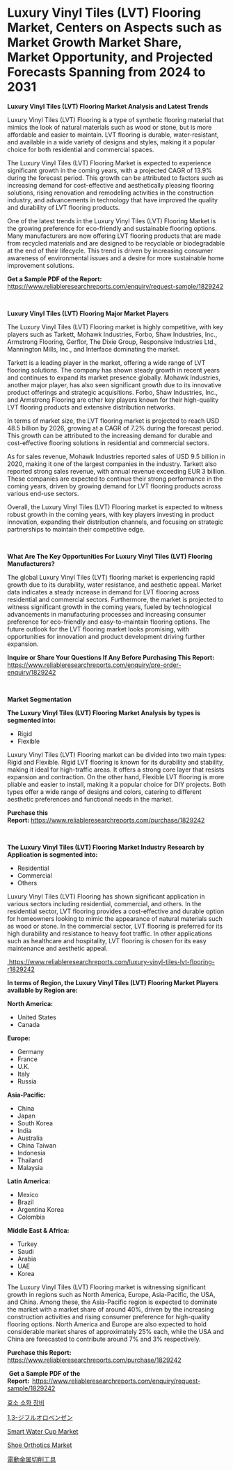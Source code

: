 <p><h1>Luxury Vinyl Tiles (LVT) Flooring Market, Centers on Aspects such as Market Growth Market Share, Market Opportunity, and Projected Forecasts Spanning from 2024 to 2031</h1></p><p><strong>Luxury Vinyl Tiles (LVT) Flooring Market Analysis and Latest Trends</strong></p>
<p><p>Luxury Vinyl Tiles (LVT) Flooring is a type of synthetic flooring material that mimics the look of natural materials such as wood or stone, but is more affordable and easier to maintain. LVT flooring is durable, water-resistant, and available in a wide variety of designs and styles, making it a popular choice for both residential and commercial spaces.</p><p>The Luxury Vinyl Tiles (LVT) Flooring Market is expected to experience significant growth in the coming years, with a projected CAGR of 13.9% during the forecast period. This growth can be attributed to factors such as increasing demand for cost-effective and aesthetically pleasing flooring solutions, rising renovation and remodeling activities in the construction industry, and advancements in technology that have improved the quality and durability of LVT flooring products.</p><p>One of the latest trends in the Luxury Vinyl Tiles (LVT) Flooring Market is the growing preference for eco-friendly and sustainable flooring options. Many manufacturers are now offering LVT flooring products that are made from recycled materials and are designed to be recyclable or biodegradable at the end of their lifecycle. This trend is driven by increasing consumer awareness of environmental issues and a desire for more sustainable home improvement solutions.</p></p>
<p><strong>Get a Sample PDF of the Report:&nbsp;</strong> <a href="https://www.reliableresearchreports.com/enquiry/request-sample/1829242">https://www.reliableresearchreports.com/enquiry/request-sample/1829242</a></p>
<p>&nbsp;</p>
<p><strong>Luxury Vinyl Tiles (LVT) Flooring Major Market Players</strong></p>
<p><p>The Luxury Vinyl Tiles (LVT) Flooring market is highly competitive, with key players such as Tarkett, Mohawk Industries, Forbo, Shaw Industries, Inc., Armstrong Flooring, Gerflor, The Dixie Group, Responsive Industries Ltd., Mannington Mills, Inc., and Interface dominating the market. </p><p>Tarkett is a leading player in the market, offering a wide range of LVT flooring solutions. The company has shown steady growth in recent years and continues to expand its market presence globally. Mohawk Industries, another major player, has also seen significant growth due to its innovative product offerings and strategic acquisitions. Forbo, Shaw Industries, Inc., and Armstrong Flooring are other key players known for their high-quality LVT flooring products and extensive distribution networks.</p><p>In terms of market size, the LVT flooring market is projected to reach USD 48.5 billion by 2026, growing at a CAGR of 7.2% during the forecast period. This growth can be attributed to the increasing demand for durable and cost-effective flooring solutions in residential and commercial sectors.</p><p>As for sales revenue, Mohawk Industries reported sales of USD 9.5 billion in 2020, making it one of the largest companies in the industry. Tarkett also reported strong sales revenue, with annual revenue exceeding EUR 3 billion. These companies are expected to continue their strong performance in the coming years, driven by growing demand for LVT flooring products across various end-use sectors.</p><p>Overall, the Luxury Vinyl Tiles (LVT) Flooring market is expected to witness robust growth in the coming years, with key players investing in product innovation, expanding their distribution channels, and focusing on strategic partnerships to maintain their competitive edge.</p></p>
<p>&nbsp;</p>
<p><strong>What Are The Key Opportunities For Luxury Vinyl Tiles (LVT) Flooring Manufacturers?</strong></p>
<p><p>The global Luxury Vinyl Tiles (LVT) flooring market is experiencing rapid growth due to its durability, water resistance, and aesthetic appeal. Market data indicates a steady increase in demand for LVT flooring across residential and commercial sectors. Furthermore, the market is projected to witness significant growth in the coming years, fueled by technological advancements in manufacturing processes and increasing consumer preference for eco-friendly and easy-to-maintain flooring options. The future outlook for the LVT flooring market looks promising, with opportunities for innovation and product development driving further expansion.</p></p>
<p><strong>Inquire or Share Your Questions If Any Before Purchasing This Report:</strong> <a href="https://www.reliableresearchreports.com/enquiry/pre-order-enquiry/1829242">https://www.reliableresearchreports.com/enquiry/pre-order-enquiry/1829242</a></p>
<p>&nbsp;</p>
<p><strong>Market Segmentation</strong></p>
<p><strong>The Luxury Vinyl Tiles (LVT) Flooring Market Analysis by types is segmented into:</strong></p>
<p><ul><li>Rigid</li><li>Flexible</li></ul></p>
<p><p>Luxury Vinyl Tiles (LVT) Flooring market can be divided into two main types: Rigid and Flexible. Rigid LVT flooring is known for its durability and stability, making it ideal for high-traffic areas. It offers a strong core layer that resists expansion and contraction. On the other hand, Flexible LVT flooring is more pliable and easier to install, making it a popular choice for DIY projects. Both types offer a wide range of designs and colors, catering to different aesthetic preferences and functional needs in the market.</p></p>
<p><strong>Purchase this Report:&nbsp;</strong><a href="https://www.reliableresearchreports.com/purchase/1829242">https://www.reliableresearchreports.com/purchase/1829242</a></p>
<p>&nbsp;</p>
<p><strong>The Luxury Vinyl Tiles (LVT) Flooring Market Industry Research by Application is segmented into:</strong></p>
<p><ul><li>Residential</li><li>Commercial</li><li>Others</li></ul></p>
<p><p>Luxury Vinyl Tiles (LVT) Flooring has shown significant application in various sectors including residential, commercial, and others. In the residential sector, LVT flooring provides a cost-effective and durable option for homeowners looking to mimic the appearance of natural materials such as wood or stone. In the commercial sector, LVT flooring is preferred for its high durability and resistance to heavy foot traffic. In other applications such as healthcare and hospitality, LVT flooring is chosen for its easy maintenance and aesthetic appeal.</p></p>
<p><a href="https://www.reliableresearchreports.com/luxury-vinyl-tiles-lvt-flooring-r1829242">&nbsp;https://www.reliableresearchreports.com/luxury-vinyl-tiles-lvt-flooring-r1829242</a></p>
<p><strong>In terms of Region, the Luxury Vinyl Tiles (LVT) Flooring Market Players available by Region are:</strong></p>
<p>
    <p> <strong> North America: </strong>
        <ul>
            <li>United States</li>
            <li>Canada</li>
        </ul>
        </p> 
    <p> <strong> Europe: </strong>
        <ul>
            <li>Germany</li>
            <li>France</li>
            <li>U.K.</li>
            <li>Italy</li>
            <li>Russia</li>
        </ul>
        </p> 
    <p> <strong> Asia-Pacific: </strong>
        <ul>
            <li>China</li>
            <li>Japan</li>
            <li>South Korea</li>
            <li>India</li>
            <li>Australia</li>
            <li>China Taiwan</li>
            <li>Indonesia</li>
            <li>Thailand</li>
            <li>Malaysia</li>
        </ul>
        </p> 
    <p> <strong> Latin America: </strong>
        <ul>
            <li>Mexico</li>
            <li>Brazil</li>
            <li>Argentina Korea</li>
            <li>Colombia</li>
        </ul>
        </p> 
    <p> <strong> Middle East & Africa: </strong>
        <ul>
            <li>Turkey</li>
            <li>Saudi</li>
            <li>Arabia</li>
            <li>UAE</li>
            <li>Korea</li>
        </ul>
    </p>
    </p>
<p><p>The Luxury Vinyl Tiles (LVT) Flooring market is witnessing significant growth in regions such as North America, Europe, Asia-Pacific, the USA, and China. Among these, the Asia-Pacific region is expected to dominate the market with a market share of around 40%, driven by the increasing construction activities and rising consumer preference for high-quality flooring options. North America and Europe are also expected to hold considerable market shares of approximately 25% each, while the USA and China are forecasted to contribute around 7% and 3% respectively.</p></p>
<p><strong>Purchase this Report: </strong><a href="https://www.reliableresearchreports.com/purchase/1829242">https://www.reliableresearchreports.com/purchase/1829242</a></p>
<p>&nbsp;<strong>Get a Sample PDF of the Report:&nbsp;&nbsp;</strong><a href="https://www.reliableresearchreports.com/enquiry/request-sample/1829242">https://www.reliableresearchreports.com/enquiry/request-sample/1829242</a></p>
<p><strong></strong></p>
<p><p><a href="https://github.com/nuekbpymrrz5/Market-Research-Report-List-2/blob/main/2797049153441.md">효소 소화 장비</a></p><p><a href="https://medium.com/@elenorkiehn/1-3-%E3%82%B8%E3%83%95%E3%83%AB%E3%82%AA%E3%83%AD%E3%83%99%E3%83%B3%E3%82%BC%E3%83%B3%E5%B8%82%E5%A0%B4%E3%82%B7%E3%82%A7%E3%82%A2%E3%81%8A%E3%82%88%E3%81%B3%E6%96%B0%E3%81%97%E3%81%84%E3%83%88%E3%83%AC%E3%83%B3%E3%83%89%E5%88%86%E6%9E%90-%E3%81%9D%E3%81%AE%E3%82%BF%E3%82%A4%E3%83%97-%E5%BF%9C%E7%94%A8-%E3%82%A8%E3%83%B3%E3%83%89%E3%83%A6%E3%83%BC%E3%82%B9%E3%81%AB%E3%82%88%E3%82%8B%E4%BA%88%E6%B8%AC-2024%E5%B9%B4%E3%81%8B%E3%82%892031%E5%B9%B4%E3%81%BE%E3%81%A7%E3%81%AE%E6%9C%9F%E9%96%93-c07a1bfbaa8c">1,3-ジフルオロベンゼン</a></p><p><a href="https://github.com/dx0328/Market-Research-Report-List-3/blob/main/smart-water-cup-market.md">Smart Water Cup Market</a></p><p><a href="https://github.com/Glendatilghmankmgz0rbhwpy/Market-Research-Report-List-3/blob/main/shoe-orthotics-market.md">Shoe Orthotics Market</a></p><p><a href="https://github.com/CarlieShields/Market-Research-Report-List-1/blob/main/3017149145301.md">電動金属切削工具</a></p></p>